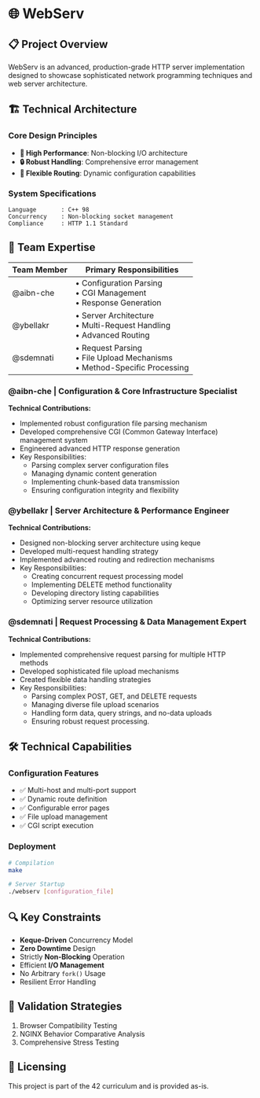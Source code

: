 # 🌐 WebServ

## 📋 Project Overview

WebServ is an advanced, production-grade HTTP server implementation designed to showcase sophisticated network programming techniques and web server architecture.

## 🏗️ Technical Architecture

### Core Design Principles
- **🚀 High Performance**: Non-blocking I/O architecture
- **🔒 Robust Handling**: Comprehensive error management
- **🔀 Flexible Routing**: Dynamic configuration capabilities

### System Specifications
```
Language       : C++ 98
Concurrency    : Non-blocking socket management
Compliance     : HTTP 1.1 Standard
```

## 👥 Team Expertise

| Team Member | Primary Responsibilities |
|------------|-------------------------|
| @aibn-che  | • Configuration Parsing<br>• CGI Management<br>• Response Generation |
| @ybellakr  | • Server Architecture<br>• Multi-Request Handling<br>• Advanced Routing |
| @sdemnati  | • Request Parsing<br>• File Upload Mechanisms<br>• Method-Specific Processing |

### @aibn-che | Configuration & Core Infrastructure Specialist
**Technical Contributions:**
- Implemented robust configuration file parsing mechanism
- Developed comprehensive CGI (Common Gateway Interface) management system
- Engineered advanced HTTP response generation
- Key Responsibilities:
  - Parsing complex server configuration files
  - Managing dynamic content generation
  - Implementing chunk-based data transmission
  - Ensuring configuration integrity and flexibility

### @ybellakr | Server Architecture & Performance Engineer
**Technical Contributions:**
- Designed non-blocking server architecture using keque
- Developed multi-request handling strategy
- Implemented advanced routing and redirection mechanisms
- Key Responsibilities:
  - Creating concurrent request processing model
  - Implementing DELETE method functionality
  - Developing directory listing capabilities
  - Optimizing server resource utilization

### @sdemnati | Request Processing & Data Management Expert
**Technical Contributions:**
- Implemented comprehensive request parsing for multiple HTTP methods
- Developed sophisticated file upload mechanisms
- Created flexible data handling strategies
- Key Responsibilities:
  - Parsing complex POST, GET, and DELETE requests
  - Managing diverse file upload scenarios
  - Handling form data, query strings, and no-data uploads
  - Ensuring robust request processing.

## 🛠️ Technical Capabilities

### Configuration Features
- ✅ Multi-host and multi-port support
- ✅ Dynamic route definition
- ✅ Configurable error pages
- ✅ File upload management
- ✅ CGI script execution

### Deployment

```bash
# Compilation
make

# Server Startup
./webserv [configuration_file]
```

## 🔍 Key Constraints

- **Keque-Driven** Concurrency Model
- **Zero Downtime** Design
- Strictly **Non-Blocking** Operation
- Efficient **I/O Management**
- No Arbitrary `fork()` Usage
- Resilient Error Handling

## 🧪 Validation Strategies

1. Browser Compatibility Testing
2. NGINX Behavior Comparative Analysis
3. Comprehensive Stress Testing

## 📜 Licensing

This project is part of the 42 curriculum and is provided as-is.
